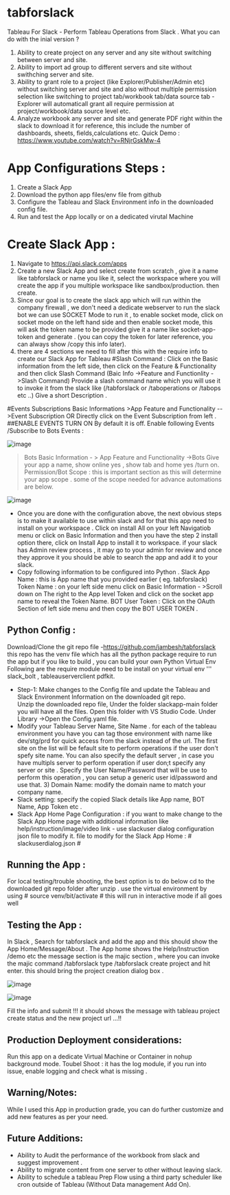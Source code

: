 # tabforslack
Tableau For Slack - Perform Tableau Operations from Slack . What you can do with the inial version ?
1.	Ability to create project on any server and any site without switching between server and site.
2.	Ability to import ad group to different servers and site without swithching server and site.
3.	Ability to grant role to a project (like Explorer/Publisher/Admin etc) without switching server and site and also without multiple permission selection like switching to project tab/workbook tab/data source tab - Explorer will automaticall grant all require permission at project/workbook/data source level etc.
4.	Analyze workbook any server and site and generate PDF right within the slack to download it for reference, this include the number of dashboards, sheets, fields,calculations etc.
Quick Demo : https://www.youtube.com/watch?v=RNjrGskMw-4
# App Configurations Steps :
1.	Create a Slack App
2.	Download the python app files/env file from github
3.	Configure the Tableau and Slack Environment info in the downloaded config file.
4.	Run and test the App locally or on a dedicated virutal Machine
# Create Slack App :
1.	Navigate to https://api.slack.com/apps
2.	Create a new Slack App and select create from scratch , give it a name like tabforslack or name you like it, select the workspace where you will create the app if you multiple workspace like sandbox/production. then create.
3.	Since our goal is to create the slack app which will run within the company firewall , we don't need a dedicate webserver to run the slack bot we can use SOCKET Mode to run it , to enable socket mode, click on socket mode on the left hand side and then enable socket mode, this will ask the token name to be provided give it a name like socket-app-token and generate . (you can copy the token for later reference, you can always show /copy this info later).
4.	there are 4 sections we need to fill after this with the require info to create our Slack App for Tableau #Slash Command : Click on the Basic information from the left side, then click on the Feature & Functionality and then click Slash Command (Baic Info ->Feature and Functionlity ->Slash Command) Provide a slash command name which you will use it to invoke it from the slack like (/tabforslack or /taboperations or /tabops etc ..) Give a short Description .
   
#Events Subscriptions Basic Informations >App Feature and Functionality -->Event Subscription OR Directly click on the Event Subscription from left . 
##ENABLE EVENTS TURN ON By default it is off. Enable following Events /Subscribe to Bots Events :  

![image](https://github.com/jambesh/tabforslack-app/assets/12127470/486ffed7-1f9b-4674-a227-fe5cb3d5fe83)


 > Bots Basic Information - > App Feature and Functionality ->Bots Give your app a name, show online yes , show tab and home yes /turn on.
 > Permission/Bot Scope : this is important section as this will determine your app scope . some of the scope needed for advance automations are below.


![image](https://github.com/jambesh/tabforslack-app/assets/12127470/a027e069-fce2-40e7-9dff-10315c3f8280)

*  Once you are done with the configuration above, the next obvious steps is to make it available to use within slack and for that this app need to install on your workspace . Click on install All on your left Navigatiob menu or click on Basic Information and then you have the step 2 install option there, click on Install App to install it to workspace. if your slack has Admin review process , it may go to your admin for review and once they approve it you should be able to search the app and add it to your slack.  
*  Copy following information to be configured into Python . Slack App Name : this is App name that you provided earlier ( eg. tabforslack) Token Name : on your left side menu click on Basic Information - >Scroll down on The right to the App level Token and click on the socket app name to reveal the Token Name. BOT User Token : Click on the OAuth Section of left side menu and then copy the BOT USER TOKEN .  
## Python Config :
Download/Clone the git repo file -https://github.com/jambesh/tabforslack this repo has the venv file which has all the python package require to run the app but if you like to build , you can build your own Python Virtual Env Following are the require module need to be install on your virtual env ''' slack_bolt , tableauserverclient pdfkit.  
*  Step-1: Make changes to the Config file and update the Tableau and Slack Environment Information on the downloaded git repo.  
   Unzip the downloaded repo file, Under the folder slackapp-main folder you will have all the files. Open this folder with VS Studio Code. Under Library ->Open the Config.yaml file.  
*  Modify your Tableau Server Name, Site Name . for each of the tableau environment you have you can tag those environment with name like dev/stg/prd for quick access from the slack instead of the url. The first site on the list will be fefault site to perform operations if the user don't spefy site name. You can also specify the default server , in case you have multipls server to perform operation if user don;t specify any server or site . Specify the User Name/Password that will be use to perform this operation , you can setup a generic user id/password and use that. 3) Domain Name: modify the domain name to match your company name.  
*  Slack setting: specify the copied Slack details like App name, BOT Name, App Token etc .  
*	Slack App Home Page Configuration : if you want to make change to the Slack App Home page with additional information like help/instruction/image/video link - use slackuser dialog configuration json file to modify it. file to modify for the Slack App Home : # slackuserdialog.json #  
## Running the App :
For local testing/trouble shooting, the best option is to do below cd to the downloaded git repo folder after unzip . use the virtual environment by using # source venv/bit/activate # this will run in interactive mode if all goes well
## Testing the App :
In Slack , Search for tabforslack and add the app and this should show the App Home/Message/About . The App home shows the Help/Instruction /demo etc the message section is the majic section , where you can invoke the majic command /tabforslack
type /tabforslack create project and hit enter. this should bring the project creation dialog box .

 ![image](https://github.com/jambesh/tabforslack-app/assets/12127470/d49c618b-a34d-4d9f-bdec-7f41a872eaa5)

![image](https://github.com/jambesh/tabforslack-app/assets/12127470/9bcd261d-89c1-4199-a3df-e549aeeaa580)

 
Fill the info and submit !!! it should shows the message with tableau project create status and the new project url ...!!
## Production Deployment considerations:
Run this app on a dedicate Virtual Machine or Container in nohup background mode.
Toubel Shoot : it has the log module, if you run into issue, enable logging and check what is missing .

## Warning/Notes:
While I used this App in production grade, you can do further customize and add new features as per your need.

## Future Additions:
*  Ability to Audit the performance of the workbook from slack and suggest improvement .   
*  Ability to migrate content from one server to other without leaving slack.  
*  Ability to schedule a tableau Prep Flow using a third party scheduler like cron outside of Tableau (Without Data management Add On).  
